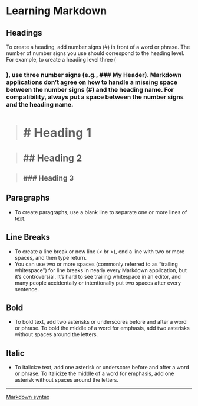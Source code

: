 # Learning Markdown

## Headings

To create a heading, add number signs (#) in front of a word or phrase. The number of number signs you use should correspond to the heading level. For example, to create a heading level three (<h3>), use three number signs (e.g., ### My Header). Markdown applications don’t agree on how to handle a missing space between the number signs (#) and the heading name. For compatibility, always put a space between the number signs and the heading name.




> # # Heading 1

> ## ## Heading 2

> ### ### Heading 3

## Paragraphs

- To create paragraphs, use a blank line to separate one or more lines of text.

## Line Breaks
- To create a line break or new line (< br >), end a line with two or more spaces, and then type return.
- You can use two or more spaces (commonly referred to as “trailing whitespace”) for line breaks in nearly every Markdown application, but it’s controversial. It’s hard to see trailing whitespace in an editor, and many people accidentally or intentionally put two spaces after every sentence.

## Bold

- To bold text, add two asterisks or underscores before and after a word or phrase. To bold the middle of a word for emphasis, add two asterisks without spaces around the letters.

## Italic

- To italicize text, add one asterisk or underscore before and after a word or phrase. To italicize the middle of a word for emphasis, add one asterisk without spaces around the letters.

---

[Markdown syntax](https://docs.github.com/en/get-started/writing-on-github/getting-started-with-writing-and-formatting-on-github/basic-writing-and-formatting-syntax)